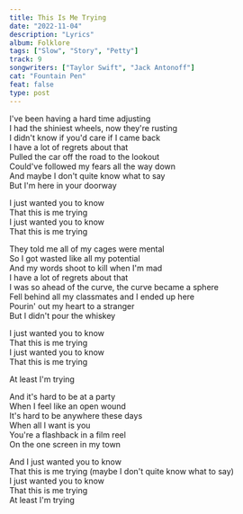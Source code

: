 ```yaml
---
title: This Is Me Trying
date: "2022-11-04"
description: "Lyrics"
album: Folklore
tags: ["Slow", "Story", "Petty"]
track: 9
songwriters: ["Taylor Swift", "Jack Antonoff"]
cat: "Fountain Pen"
feat: false
type: post
---
```


<p className="verse-one">
I've been having a hard time adjusting <br />
I had the shiniest wheels, now they're rusting <br />
I didn't know if you'd care if I came back <br />
I have a lot of regrets about that <br />
Pulled the car off the road to the lookout <br />
Could've followed my fears all the way down <br />
And maybe I don't quite know what to say <br />
But I'm here in your doorway <br />
</p>
<p className="chorus">
I just wanted you to know <br />
That this is me trying <br />
I just wanted you to know <br />
That this is me trying <br />
</p>
<p className="verse-two">
They told me all of my cages were mental <br />
So I got wasted like all my potential <br />
And my words shoot to kill when I'm mad <br />
I have a lot of regrets about that <br />
I was so ahead of the curve, the curve became a sphere <br />
Fell behind all my classmates and I ended up here <br />
Pourin' out my heart to a stranger <br />
But I didn't pour the whiskey <br />
</p>
<p className="chorus">
I just wanted you to know <br />
That this is me trying <br />
I just wanted you to know <br />
That this is me trying <br />
</p>
<p className="post-chorus">
At least I'm trying <br />
</p>
<p className="bridge">
And it's hard to be at a party <br />
When I feel like an open wound <br />
It's hard to be anywhere these days <br />
When all I want is you <br />
You're a flashback in a film reel <br />
On the one screen in my town <br />
</p>
<p className="chorus">
And I just wanted you to know <br />
That this is me trying (maybe I don't quite know what to say) <br />
I just wanted you to know <br />
That this is me trying <br />
At least I'm trying <br />
</p>
